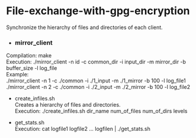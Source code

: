 # File-exchange-with-gpg-encryption
Synchronize the hierarchy of files and directories of each client.  

- ### mirror_client  
Compilation: make  
Execution: ./mirror_client -n id -c common_dir -i input_dir -m mirror_dir -b buffer_size -l log_file  
Example:  
./mirror_client -n 1 -c ./common -i ./1_input -m ./1_mirror -b 100 -l log_file1  
./mirror_client -n 2 -c ./common -i ./2_input -m ./2_mirror -b 100 -l log_file2  

- create_infiles.sh   
Creates a hierarchy of files and directories.  
Execution: ./create_infiles.sh dir_name num_of_files num_of_dirs levels  

- get_stats.sh  
Execution: cat logfile1 logfile2 ... logfilen | ./get_stats.sh   
